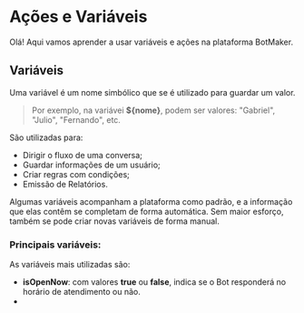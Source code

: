 # Ações e Variáveis

Olá! Aqui vamos aprender a usar variáveis e ações na plataforma BotMaker.

## Variáveis
Uma variável é um nome simbólico que se é utilizado para guardar um valor. 

> Por exemplo, na variávei **${nome}**, podem ser valores: "Gabriel", "Julio", "Fernando", etc.

São utilizadas para:
- Dirigir o fluxo de uma conversa;
- Guardar informações de um usuário;
- Criar regras com condições;
- Emissão de Relatórios.

Algumas variáveis acompanham a plataforma como padrão, e a informação que elas contêm se completam de forma automática. Sem maior esforço, também se pode criar novas variáveis de forma manual.

### Principais variáveis:

As variáveis mais utilizadas são:

- **isOpenNow**: com valores **true** ou **false**, indica se o Bot responderá no horário de atendimento ou não.
- 
<!--stackedit_data:
eyJoaXN0b3J5IjpbMTMwOTkwNDY1NSwtOTM4NjE4NzgxLDg3Nz
UyNTU3N119
-->